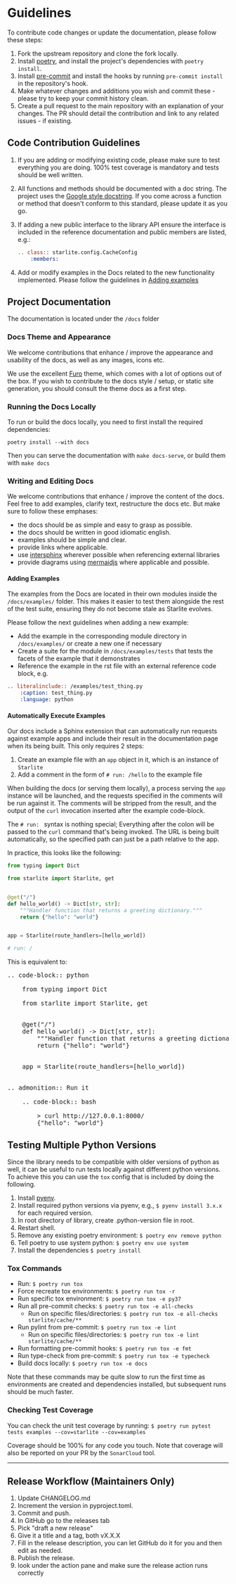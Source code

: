 # Guidelines

To contribute code changes or update the documentation, please follow these steps:

1. Fork the upstream repository and clone the fork locally.
2. Install [poetry](https://python-poetry.org/), and install the project's dependencies
   with `poetry install`.
3. Install [pre-commit](https://pre-commit.com/) and install the hooks by running `pre-commit install` in the
   repository's hook.
4. Make whatever changes and additions you wish and commit these - please try to keep your commit history clean.
5. Create a pull request to the main repository with an explanation of your changes. The PR should detail the
   contribution and link to any related issues - if existing.

## Code Contribution Guidelines

1. If you are adding or modifying existing code, please make sure to test everything you are doing. 100% test coverage
   is mandatory and tests should be well written.
2. All functions and methods should be documented with a doc string. The project uses the
   [Google style docstring](https://sphinxcontrib-napoleon.readthedocs.io/en/latest/example_google.html). If you come
   across a function or method that doesn't conform to this standard, please update it as you go.
3. If adding a new public interface to the library API ensure the interface is included in the reference documentation and
   public members are listed, e.g.:

   ```rst
   .. class:: starlite.config.CacheConfig
       :members:
   ```

4. Add or modify examples in the Docs related to the new functionality implemented. Please
   follow the guidelines in [Adding examples](#adding-examples)

## Project Documentation

The documentation is located under the `/docs` folder

### Docs Theme and Appearance

We welcome contributions that enhance / improve the appearance and usability of the docs, as well as any images, icons
etc.

We use the excellent [Furo](https://pradyunsg.me/furo/quickstart/) theme, which comes with a lot
of options out of the box. If you wish to contribute to the docs style / setup, or static site generation, you should
consult the theme docs as a first step.

### Running the Docs Locally

To run or build the docs locally, you need to first install the required dependencies:

`poetry install --with docs`

Then you can serve the documentation with `make docs-serve`, or build them with `make docs`

### Writing and Editing Docs

We welcome contributions that enhance / improve the content of the docs. Feel free to add examples, clarify text,
restructure the docs etc. But make sure to follow these emphases:

- the docs should be as simple and easy to grasp as possible.
- the docs should be written in good idiomatic english.
- examples should be simple and clear.
- provide links where applicable.
- use [intersphinx](https://www.sphinx-doc.org/en/master/usage/extensions/intersphinx.html) wherever possible
  when referencing external libraries
- provide diagrams using [mermaidjs](https://mermaid.js.org/) where applicable and possible.

#### Adding Examples

The examples from the Docs are located in their own modules inside the
`/docs/examples/` folder. This makes it easier to test them alongside the rest of the
test suite, ensuring they do not become stale as Starlite evolves.

Please follow the next guidelines when adding a new example:

- Add the example in the corresponding module directory in `/docs/examples/` or create
  a new one if necessary
- Create a suite for the module in `/docs/examples/tests` that tests the facets of the
  example that it demonstrates
- Reference the example in the rst file with an external reference code
  block, e.g.

```rst
.. literalinclude:: /examples/test_thing.py
    :caption: test_thing.py
    :language: python
```

#### Automatically Execute Examples

Our docs include a Sphinx extension that can automatically run requests against example apps
and include their result in the documentation page when its being built. This only requires 2 steps:

1. Create an example file with an `app` object in it, which is an instance of `Starlite`
2. Add a comment in the form of `# run: /hello` to the example file

When building the docs (or serving them locally), a process serving the `app` instance
will be launched, and the requests specified in the comments will be run against it. The
comments will be stripped from the result, and the output of the `curl` invocation inserted
after the example code-block.

The `# run: ` syntax is nothing special; Everything after the colon will be passed to
the `curl` command that's being invoked. The URL is being built automatically, so the
specified path can just be a path relative to the app.

In practice, this looks like the following:

```python
from typing import Dict

from starlite import Starlite, get


@get("/")
def hello_world() -> Dict[str, str]:
    """Handler function that returns a greeting dictionary."""
    return {"hello": "world"}


app = Starlite(route_handlers=[hello_world])

# run: /
```

This is equivalent to:

<pre>
.. code-block:: python

    from typing import Dict

    from starlite import Starlite, get


    @get("/")
    def hello_world() -> Dict[str, str]:
        """Handler function that returns a greeting dictionary."""
        return {"hello": "world"}


    app = Starlite(route_handlers=[hello_world])


.. admonition:: Run it

    .. code-block:: bash

        > curl http://127.0.0.1:8000/
        {"hello": "world"}
</pre>

## Testing Multiple Python Versions

Since the library needs to be compatible with older versions of python as well, it can be useful to run tests locally
against different python versions. To achieve this you can use the `tox` config that is included by doing the following.

1. Install [pyenv](https://github.com/pyenv/pyenv).
2. Install required python versions via pyenv, e.g., `$ pyenv install 3.x.x` for each required version.
3. In root directory of library, create .python-version file in root.
4. Restart shell.
5. Remove any existing poetry environment: `$ poetry env remove python`
6. Tell poetry to use system python: `$ poetry env use system`
7. Install the dependencies `$ poetry install`

### Tox Commands

- Run: `$ poetry run tox`
- Force recreate tox environments: `$ poetry run tox -r`
- Run specific tox environment: `$ poetry run tox -e py37`
- Run all pre-commit checks: `$ poetry run tox -e all-checks`
  - Run on specific files/directories: `$ poetry run tox -e all-checks starlite/cache/**`
- Run pylint from pre-commit: `$ poetry run tox -e lint`
  - Run on specific files/directories: `$ poetry run tox -e lint starlite/cache/**`
- Run formatting pre-commit hooks: `$ poetry run tox -e fmt`
- Run type-check from pre-commit: `$ poetry run tox -e typecheck`
- Build docs locally: `$ poetry run tox -e docs`

Note that these commands may be quite slow to run the first time as environments are created and dependencies installed,
but subsequent runs should be much faster.

### Checking Test Coverage

You can check the unit test coverage by running: `$ poetry run pytest tests examples --cov=starlite --cov=examples`

Coverage should be 100% for any code you touch. Note that coverage will also be reported on your PR by the `SonarCloud`
tool.

---

## Release Workflow (Maintainers Only)

1. Update CHANGELOG.md
2. Increment the version in pyproject.toml.
3. Commit and push.
4. In GitHub go to the releases tab
5. Pick "draft a new release"
6. Give it a title and a tag, both vX.X.X
7. Fill in the release description, you can let GitHub do it for you and then edit as needed.
8. Publish the release.
9. look under the action pane and make sure the release action runs correctly

